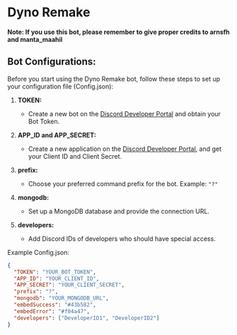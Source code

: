 # Dyno Remake

**Note: If you use this bot, please remember to give proper credits to arnsfh and manta_maahil**

## Bot Configurations:

Before you start using the Dyno Remake bot, follow these steps to set up your configuration file (Config.json):

1. **TOKEN:**

   - Create a new bot on the [Discord Developer Portal](https://discord.com/developers/applications) and obtain your Bot Token.

2. **APP_ID and APP_SECRET:**

   - Create a new application on the [Discord Developer Portal](https://discord.com/developers/applications), and get your Client ID and Client Secret.

3. **prefix:**

   - Choose your preferred command prefix for the bot. Example: `"?"`

4. **mongodb:**

   - Set up a MongoDB database and provide the connection URL.

5. **developers:**
   - Add Discord IDs of developers who should have special access.

Example Config.json:

```json
{
  "TOKEN": "YOUR_BOT_TOKEN",
  "APP_ID": "YOUR_CLIENT_ID",
  "APP_SECRET": "YOUR_CLIENT_SECRET",
  "prefix": "?",
  "mongodb": "YOUR_MONGODB_URL",
  "embedSuccess": "#43b582",
  "embedError": "#f04a47",
  "developers": ["DeveloperID1", "DeveloperID2"]
}
```

